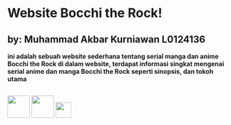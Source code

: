# Website Bocchi the Rock!
## by: Muhammad Akbar Kurniawan L0124136
**ini adalah sebuah website sederhana tentang serial manga dan anime Bocchi the Rock
di dalam website, terdapat informasi singkat mengenai serial anime dan manga Bocchi the Rock seperti sinopsis, dan tokoh utama**  

##
<a >
    <img src="https://img.icons8.com/?size=100&id=0OQR1FYCuA9f&format=png&color=000000" width="50"></img>
</a>
<a>
    <img src=https://upload.wikimedia.org/wikipedia/commons/6/61/HTML5_logo_and_wordmark.svg width="50"></img>
</a>
<a>
    <img src=https://upload.wikimedia.org/wikipedia/commons/d/d5/CSS3_logo_and_wordmark.svg width=35></img>
</a>
